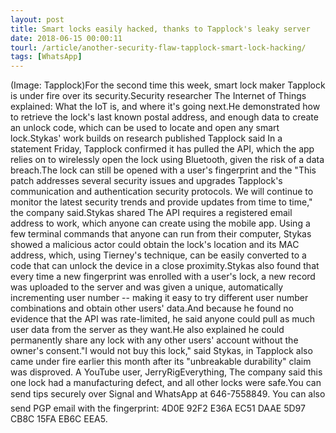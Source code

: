 ```yaml
---
layout: post
title: Smart locks easily hacked, thanks to Tapplock's leaky server
date: 2018-06-15 00:00:11
tourl: /article/another-security-flaw-tapplock-smart-lock-hacking/
tags: [WhatsApp]
---
```

(Image: Tapplock)For the second time this week, smart lock maker Tapplock is under fire over its security.Security researcher The Internet of Things explained: What the IoT is, and where it's going next.He demonstrated how to retrieve the lock's last known postal address, and enough data to create an unlock code, which can be used to locate and open any smart lock.Stykas' work builds on research published Tapplock said In a statement Friday, Tapplock confirmed it has pulled the API, which the app relies on to wirelessly open the lock using Bluetooth, given the risk of a data breach.The lock can still be opened with a user's fingerprint and the "This patch addresses several security issues and upgrades Tapplock's communication and authentication security protocols. We will continue to monitor the latest security trends and provide updates from time to time," the company said.Stykas shared The API requires a registered email address to work, which anyone can create using the mobile app. Using a few terminal commands that anyone can run from their computer, Stykas showed a malicious actor could obtain the lock's location and its MAC address, which, using Tierney's technique, can be easily converted to a code that can unlock the device in a close proximity.Stykas also found that every time a new fingerprint was enrolled with a user's lock, a new record was uploaded to the server and was given a unique, automatically incrementing user number -- making it easy to try different user number combinations and obtain other users' data.And because he found no evidence that the API was rate-limited, he said anyone could pull as much user data from the server as they want.He also explained he could permanently share any lock with any other users' account without the owner's consent."I would not buy this lock," said Stykas, in Tapplock also came under fire earlier this month after its "unbreakable durability" claim was disproved. A YouTube user, JerryRigEverything, The company said this one lock had a manufacturing defect, and all other locks were safe.You can send tips securely over Signal and WhatsApp at 646-7558849. You can also send PGP email with the fingerprint: 4D0E 92F2 E36A EC51 DAAE 5D97 CB8C 15FA EB6C EEA5.